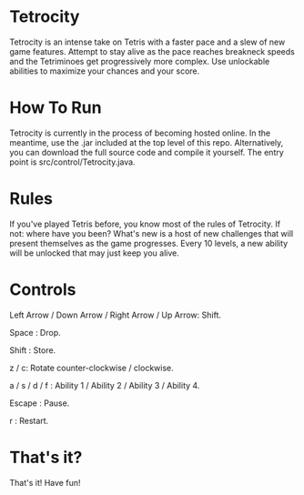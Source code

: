Tetrocity
=========

Tetrocity is an intense take on Tetris with a faster pace and a slew of new game features. Attempt to stay alive as the pace reaches breakneck speeds and the Tetriminoes get progressively more complex. Use unlockable abilities to maximize your chances and your score.

How To Run
=========

Tetrocity is currently in the process of becoming hosted online. In the meantime, use the .jar included at the top level of this repo. Alternatively, you can download the full source code and compile it yourself. The entry point is src/control/Tetrocity.java.

Rules
=========

If you've played Tetris before, you know most of the rules of Tetrocity. If not: where have you been? What's new is a host of new challenges that will present themselves as the game progresses. Every 10 levels, a new ability will be unlocked that may just keep you alive. 

Controls
=========

Left Arrow / Down Arrow / Right Arrow / Up Arrow: Shift.

Space : Drop.

Shift : Store.

z / c: Rotate counter-clockwise / clockwise. 

a / s / d / f : Ability 1 / Ability 2 / Ability 3 / Ability 4.

Escape : Pause.

r : Restart.

That's it?
==========

That's it! Have fun!
